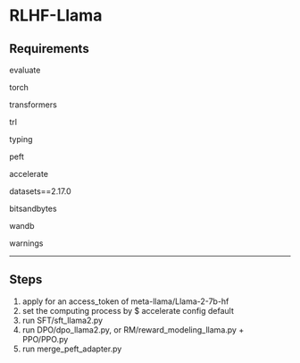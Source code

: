 # RLHF-Llama

## Requirements

evaluate

torch

transformers

trl

typing

peft

accelerate

datasets==2.17.0

bitsandbytes

wandb

warnings

---

## Steps
1. apply for an access_token of meta-llama/Llama-2-7b-hf
2. set the computing process by $ accelerate config default
3. run SFT/sft_llama2.py
4. run DPO/dpo_llama2.py, or RM/reward_modeling_llama.py + PPO/PPO.py
5. run merge_peft_adapter.py
